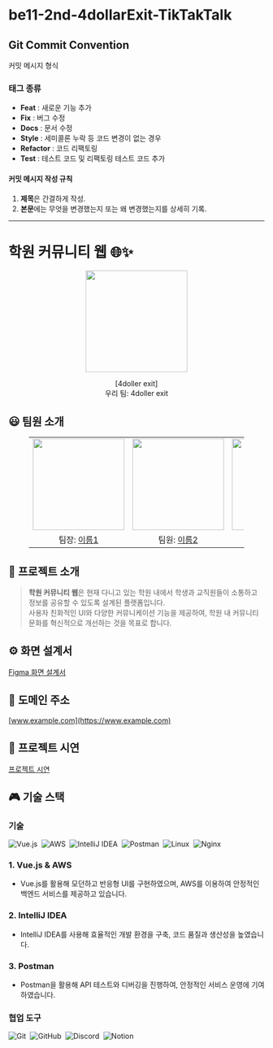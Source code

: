 # be11-2nd-4dollarExit-TikTakTalk

## Git Commit Convention

커밋 메시지 형식

### 태그 종류

- **Feat** : 새로운 기능 추가
- **Fix** : 버그 수정
- **Docs** : 문서 수정
- **Style** : 세미콜론 누락 등 코드 변경이 없는 경우
- **Refactor** : 코드 리팩토링
- **Test** : 테스트 코드 및 리팩토링 테스트 코드 추가

#### 커밋 메시지 작성 규칙

1. **제목**은 간결하게 작성.
2. **본문**에는 무엇을 변경했는지 또는 왜 변경했는지를 상세히 기록.

---

# 학원 커뮤니티 웹 🌐✨
<p align="middle" style="margin: 0; padding: 0;">
  <img width="200px" src="./assets/img/4doller_icon.png">
</p>

<p align="middle">
[4doller exit] <br>
우리 팀: 4doller exit
</p>

## 😃 팀원 소개

<figure>
  <table>
    <tr>
      <td align="center"><img src="./assets/img/member1.png" width="180px"/></td>
      <td align="center"><img src="./assets/img/member2.png" width="180px"/></td>
      <td align="center"><img src="./assets/img/member3.png" width="180px"/></td>
      <td align="center"><img src="./assets/img/member4.png" width="180px"/></td>
    </tr>
    <tr>
      <td align="center">팀장: <a href="https://github.com/yourGithub1">이름1</a></td>
      <td align="center">팀원: <a href="https://github.com/yourGithub2">이름2</a></td>
      <td align="center">팀원: <a href="https://github.com/yourGithub3">이름3</a></td>
      <td align="center">팀원: <a href="https://github.com/yourGithub4">이름4</a></td>
    </tr>
  </table>
</figure>

## 📝 프로젝트 소개

> **학원 커뮤니티 웹**은 현재 다니고 있는 학원 내에서 학생과 교직원들이 소통하고 정보를 공유할 수 있도록 설계된 플랫폼입니다.  
> 사용자 친화적인 UI와 다양한 커뮤니케이션 기능을 제공하여, 학원 내 커뮤니티 문화를 혁신적으로 개선하는 것을 목표로 합니다.

## ⚙️ 화면 설계서
[Figma 화면 설계서](https://www.figma.com/your-design-link)
<br>

## 📧 도메인 주소
[www.example.com](https://www.example.com)
<br>

## 🔎 프로젝트 시연
[프로젝트 시연](https://github.com/4doller-exit/your-project-demo)
<br>

## 🎮 기술 스택
### 기술
![Vue.js](https://img.shields.io/badge/vuejs-%2335495e.svg?style=for-the-badge&logo=vuedotjs&logoColor=%234FC08D)
&nbsp;![AWS](https://img.shields.io/badge/AWS-%23FF9900.svg?style=for-the-badge&logo=amazon-aws&logoColor=white)
&nbsp;![IntelliJ IDEA](https://img.shields.io/badge/IntelliJ%20IDEA-%2326323B.svg?style=for-the-badge&logo=IntelliJ%20IDEA&logoColor=white)
&nbsp;![Postman](https://img.shields.io/badge/Postman-FF6C37?style=for-the-badge&logo=postman&logoColor=white)
&nbsp;![Linux](https://img.shields.io/badge/Linux-FCC624?style=for-the-badge&logo=linux&logoColor=black)
&nbsp;![Nginx](https://img.shields.io/badge/nginx-%23009639.svg?style=for-the-badge&logo=nginx&logoColor=white)

### 1. Vue.js & AWS
- Vue.js를 활용해 모던하고 반응형 UI를 구현하였으며, AWS를 이용하여 안정적인 백엔드 서비스를 제공하고 있습니다.

### 2. IntelliJ IDEA
- IntelliJ IDEA를 사용해 효율적인 개발 환경을 구축, 코드 품질과 생산성을 높였습니다.

### 3. Postman
- Postman을 활용해 API 테스트와 디버깅을 진행하여, 안정적인 서비스 운영에 기여하였습니다.

### 협업 도구
![Git](https://img.shields.io/badge/git-%23F05033.svg?style=for-the-badge&logo=git&logoColor=white)
&nbsp;![GitHub](https://img.shields.io/badge/github-%23121011.svg?style=for-the-badge&logo=github&logoColor=white)
&nbsp;![Discord](https://img.shields.io/badge/Discord-%235865F2.svg?style=for-the-badge&logo=discord&logoColor=white)
&nbsp;![Notion](https://img.shields.io/badge/Notion-%23000000.svg?style=for-the-badge&logo=notion&logoColor=white)

